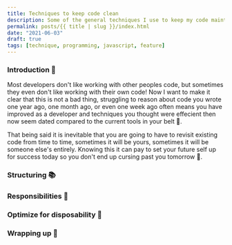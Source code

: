 ```yaml
---
title: Techniques to keep code clean
description: Some of the general techniques I use to keep my code maintainable over time 🎓
permalink: posts/{{ title | slug }}/index.html
date: "2021-06-03"
draft: true
tags: [technique, programming, javascript, feature]
---
```


### Introduction 🚀

Most developers don't like working with other peoples code, but sometimes they even don't like working with their own code! Now I want to make it clear that this is not a bad thing, struggling to reason about code you wrote one year ago, one month ago, or even one week ago often means you have improved as a developer and techniques you thought were effecient then now seem dated compared to the current tools in your belt 🔨.

That being said it is inevitable that you are going to have to revisit existing code from time to time, sometimes it will be yours, sometimes it will be someone else's entirely. Knowing this it can pay to set your future self up for success today so you don't end up cursing past you tomorrow 🤬.

### Structuring 📚

### Responsibilities 🤏

### Optimize for disposability 🚮

### Wrapping up 🎁